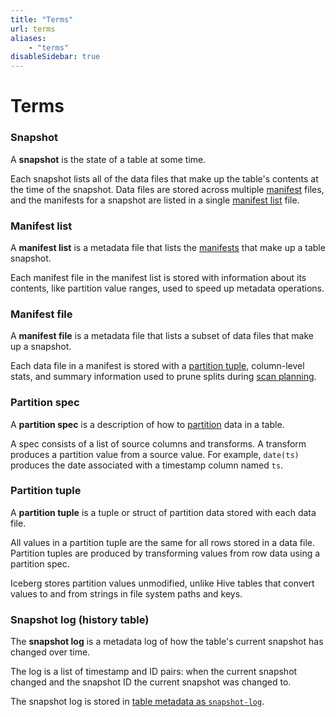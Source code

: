 ```yaml
---
title: "Terms"
url: terms
aliases:
    - "terms"
disableSidebar: true
---
```

<!--
 - Licensed to the Apache Software Foundation (ASF) under one or more
 - contributor license agreements.  See the NOTICE file distributed with
 - this work for additional information regarding copyright ownership.
 - The ASF licenses this file to You under the Apache License, Version 2.0
 - (the "License"); you may not use this file except in compliance with
 - the License.  You may obtain a copy of the License at
 -
 -   http://www.apache.org/licenses/LICENSE-2.0
 -
 - Unless required by applicable law or agreed to in writing, software
 - distributed under the License is distributed on an "AS IS" BASIS,
 - WITHOUT WARRANTIES OR CONDITIONS OF ANY KIND, either express or implied.
 - See the License for the specific language governing permissions and
 - limitations under the License.
 -->

# Terms

### Snapshot

A **snapshot** is the state of a table at some time.

Each snapshot lists all of the data files that make up the table's contents at the time of the snapshot. Data files are stored across multiple [manifest](#manifest-file) files, and the manifests for a snapshot are listed in a single [manifest list](#manifest-list) file.

### Manifest list

A **manifest list** is a metadata file that lists the [manifests](#manifest-file) that make up a table snapshot.

Each manifest file in the manifest list is stored with information about its contents, like partition value ranges, used to speed up metadata operations.

### Manifest file

A **manifest file** is a metadata file that lists a subset of data files that make up a snapshot.

Each data file in a manifest is stored with a [partition tuple](#partition-tuple), column-level stats, and summary information used to prune splits during [scan planning](docs/performance.md#scan-planning).

### Partition spec

A **partition spec** is a description of how to [partition](docs/partitioning.md) data in a table.

A spec consists of a list of source columns and transforms. A transform produces a partition value from a source value. For example, `date(ts)` produces the date associated with a timestamp column named `ts`.

### Partition tuple

A **partition tuple** is a tuple or struct of partition data stored with each data file.

All values in a partition tuple are the same for all rows stored in a data file. Partition tuples are produced by transforming values from row data using a partition spec.

Iceberg stores partition values unmodified, unlike Hive tables that convert values to and from strings in file system paths and keys.

### Snapshot log (history table)

The **snapshot log** is a metadata log of how the table's current snapshot has changed over time.

The log is a list of timestamp and ID pairs: when the current snapshot changed and the snapshot ID the current snapshot was changed to.

The snapshot log is stored in [table metadata as `snapshot-log`](spec.md#table-metadata-fields).
